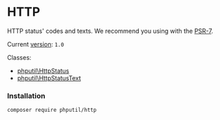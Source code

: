 # HTTP

HTTP status' codes and texts. We recommend you using with the [PSR-7](http://www.php-fig.org/psr/psr-7/).

Current [version](http://semver.org/): `1.0`

Classes:

* [phputil\HttpStatus](https://github.com/thiagodp/http/blob/master/lib/HttpStatus.php)
* [phputil\HttpStatusText](https://github.com/thiagodp/http/blob/master/lib/HttpStatusText.php)

### Installation

```command
composer require phputil/http
```
